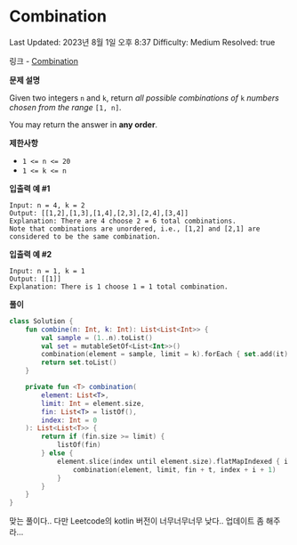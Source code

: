 # Combination

Last Updated: 2023년 8월 1일 오후 8:37
Difficulty: Medium
Resolved: true

링크 - [Combination](https://leetcode.com/problems/combinations/)

**문제 설명**

Given two integers `n` and `k`, return *all possible combinations of* `k` *numbers chosen from the range* `[1, n]`.

You may return the answer in **any order**.

**제한사항**

- `1 <= n <= 20`
- `1 <= k <= n`

**입출력 예 #1**

```
Input: n = 4, k = 2
Output: [[1,2],[1,3],[1,4],[2,3],[2,4],[3,4]]
Explanation: There are 4 choose 2 = 6 total combinations.
Note that combinations are unordered, i.e., [1,2] and [2,1] are considered to be the same combination.
```

**입출력 예 #2**

```
Input: n = 1, k = 1
Output: [[1]]
Explanation: There is 1 choose 1 = 1 total combination.
```

**풀이**

```kotlin
class Solution {
    fun combine(n: Int, k: Int): List<List<Int>> {
        val sample = (1..n).toList()
        val set = mutableSetOf<List<Int>>()
        combination(element = sample, limit = k).forEach { set.add(it) }
        return set.toList()
    }

    private fun <T> combination(
        element: List<T>,
        limit: Int = element.size,
        fin: List<T> = listOf(),
        index: Int = 0
    ): List<List<T>> {
        return if (fin.size >= limit) {
            listOf(fin)
        } else {
            element.slice(index until element.size).flatMapIndexed { i: Int, t: T ->
                combination(element, limit, fin + t, index + i + 1)
            }
        }
    }
}
```

맞는 풀이다.. 다만 Leetcode의 kotlin 버전이 너무너무너무 낮다.. 업데이트 좀 해주라…